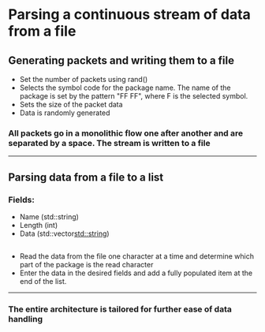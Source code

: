 # Parsing a continuous stream of data from a file

## Generating packets and writing them to a file
- Set the number of packets using rand()
- Selects the symbol code for the package name. The name of the package is set by the pattern "FF FF", where F is the selected symbol.
- Sets the size of the packet data
- Data is randomly generated
### All packets go in a monolithic flow one after another and are separated by a space. The stream is written to a file
***
## Parsing data from a file to a list
### Fields:
- Name (std::string)
- Length (int)
- Data (std::vector<std::string>)
##   
- Read the data from the file one character at a time and determine which part of the package is the read character
- Enter the data in the desired fields and add a fully populated item at the end of the list.
***
### The entire architecture is tailored for further ease of data handling
